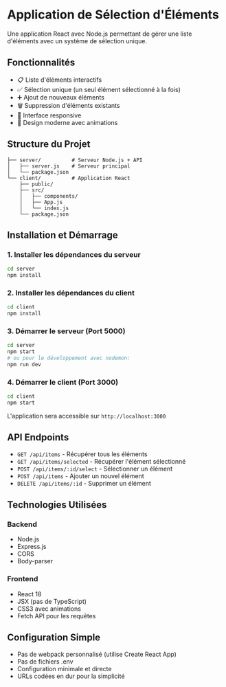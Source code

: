 # Application de Sélection d'Éléments

Une application React avec Node.js permettant de gérer une liste d'éléments avec un système de sélection unique.

## Fonctionnalités

- 📋 Liste d'éléments interactifs
- ✅ Sélection unique (un seul élément sélectionné à la fois)
- ➕ Ajout de nouveaux éléments
- 🗑️ Suppression d'éléments existants
- 📱 Interface responsive
- 🎨 Design moderne avec animations

## Structure du Projet

```
├── server/          # Serveur Node.js + API
│   ├── server.js    # Serveur principal
│   └── package.json
└── client/          # Application React
    ├── public/
    ├── src/
    │   ├── components/
    │   ├── App.js
    │   └── index.js
    └── package.json
```

## Installation et Démarrage

### 1. Installer les dépendances du serveur

```bash
cd server
npm install
```

### 2. Installer les dépendances du client

```bash
cd client
npm install
```

### 3. Démarrer le serveur (Port 5000)

```bash
cd server
npm start
# ou pour le développement avec nodemon:
npm run dev
```

### 4. Démarrer le client (Port 3000)

```bash
cd client
npm start
```

L'application sera accessible sur `http://localhost:3000`

## API Endpoints

- `GET /api/items` - Récupérer tous les éléments
- `GET /api/items/selected` - Récupérer l'élément sélectionné
- `POST /api/items/:id/select` - Sélectionner un élément
- `POST /api/items` - Ajouter un nouvel élément
- `DELETE /api/items/:id` - Supprimer un élément

## Technologies Utilisées

### Backend
- Node.js
- Express.js
- CORS
- Body-parser

### Frontend
- React 18
- JSX (pas de TypeScript)
- CSS3 avec animations
- Fetch API pour les requêtes

## Configuration Simple

- Pas de webpack personnalisé (utilise Create React App)
- Pas de fichiers .env 
- Configuration minimale et directe
- URLs codées en dur pour la simplicité 